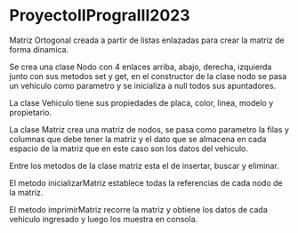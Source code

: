 # ProyectoIIPrograIII2023
Matriz Ortogonal creada a partir de listas enlazadas para crear la matriz de forma dinamica.

Se crea una clase Nodo con 4 enlaces arriba, abajo, derecha, izquierda junto con sus metodos set y get, en el constructor de la clase nodo se pasa un vehiculo como parametro y se inicializa a null todos
sus apuntadores.

La clase Vehiculo tiene sus propiedades de placa, color, linea, modelo y propietario. 

La clase Matriz crea una matriz de nodos, se pasa como parametro la filas y columnas que debe tener la matriz y el dato que se almacena en cada espacio de la matriz que en este caso son los
datos del vehiculo.

Entre los metodos de la clase matriz esta el de insertar, buscar y eliminar.

El metodo inicializarMatriz establece todas la referencias de cada nodo de la matriz.

El metodo imprimirMatriz recorre la matriz y obtiene los datos de cada vehiculo ingresado y luego los muestra en consola.
